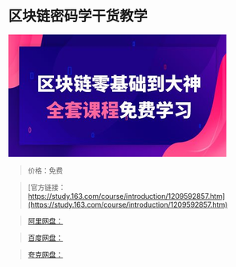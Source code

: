 # 区块链密码学干货教学

![img](../../../assets/study163/free/c9cecf0ed2744950b6e9dbda2df10e1f.jpg)

> 价格：免费

> [官方链接：https://study.163.com/course/introduction/1209592857.htm](https://study.163.com/course/introduction/1209592857.htm)

> [阿里网盘：]()

> [百度网盘：]()

> [夸克网盘：]()
